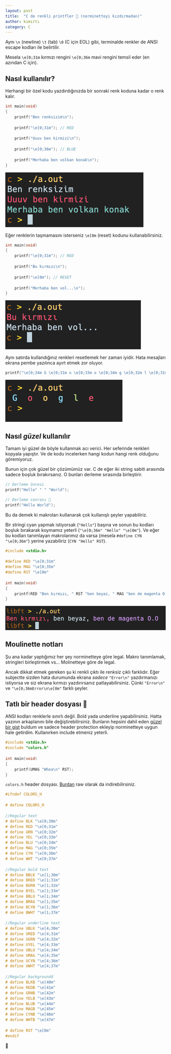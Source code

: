 ```yaml
---
layout: post
title:  "C de renkli printfler 🌈 (norminetteyi kızdırmadan)"
author: kımırtı
category: C
---
```


Aynı `\n` (newline) `\t` (tab) `\0` (C için EOL) gibi, terminalde renkler de ANSI escape kodları ile belirtilir.

Mesela `\e[0;31m` kırmızı rengini `\e[0;36m` mavi rengini temsil eder (en azından C için).

## Nasıl kullanılır?

Herhangi bir özel kodu yazdırdığınızda bir sonraki renk koduna kadar o renk kalır.

```c
int	main(void)
{
	printf("Ben renksizim\n");

	printf("\e[0;31m"); // RED

	printf("Uuuv ben kirmizi\n");

	printf("\e[0;36m"); // BLUE

	printf("Merhaba ben volkan konak\n");
}
```
![ex0](/assets/cde_renkli_terminaller/ex0.png)

Eğer renklerin taşmamasını isterseniz `\e[0m` (reset) kodunu kullanabilirsiniz.

```c
int main(void)
{
    printf("\e[0;31m"); // RED

    printf("Bu kırmızı\n");

    printf("\e[0m"); // RESET

    printf("Merhaba ben vol...\n");
}
```
![ex1](/assets/cde_renkli_terminaller/ex1.png)


Aynı satırda kullandığınız renkleri resetlemek her zaman iyidir. Hata mesajları ekrana pembe yazılınca ayırt etmek zor oluyor.

```c
printf("\e[0;34m G \e[0;31m o \e[0;33m o \e[0;34m g \e[0;32m l \e[0;31m e \e[0m\n");
```
![Deneme](/assets/cde_renkli_terminaller/google.png)

## Nasıl *güzel* kullanılır 

Tamam iyi güzel de böyle kullanmak acı verici. Her seferinde renkleri kopyala yapıştır. Ve de kodu incelerken hangi kodun hangi renk olduğunu göremiyoruz.

Bunun için çok güzel bir çözümümüz var. C de eğer iki string sabiti arasında sadece boşluk bırakırsanız. O bunları derleme sırasında birleştirir.

```c
// Derleme öncesi
printf("Hello" " " "World");
```
```c
// Derleme sonrası 🤯
printf("Hello World");
```

Bu da demek ki makroları kullanarak çok kullanışlı şeyler yapabiliriz.

Bir stringi cyan yapmak istiyorsak (`"Hello"`) başına ve sonun bu kodları boşluk bırakarak koymamız yeterli (`"\e[0;36m" "Hello" "\e[0m"`).
Ve eğer bu kodları tanımlayan makrolarımız da varsa (mesela `#define CYN "\e[0;36m"`) yerine yazabiliriz (`CYN "Hello" RST`).

```c
#include <stdio.h>

#define RED "\e[0;31m"
#define MAG "\e[0;35m"
#define RST "\e[0m"

int main(void)
{
    printf(RED "Ben kırmızı, " RST "ben beyaz, " MAG "ben de magenta O.O\n" RST);
}
```
![ex2](/assets/cde_renkli_terminaller/ex2.png)

## Moulinette notları

Şu ana kadar yaptığımız her şey norminetteye göre legal. Makro tanımlamak, stringleri birleştirmek vs... Molinetteye göre de legal.

Ancak dikkat etmek gereken şu ki renkli çıktı ile renksiz çıklı farklıdır. Eğer subjectte sizden hata durumunda ekrana *sadece* `"Error\n"` yazdırmanızı istiyorsa ve siz ekrana kırmızı yazdırırsanız patlayabilirsiniz. Çünki `"Error\n"` ve `"\e[0;36mError\n\e[0m"` farklı şeyler.

## Tatlı bir header dosyası 💅

ANSI kodları renklerle sınırlı değil. Bold yada underline yapabilirsiniz. Hatta yazının arkaplanını bile değiştirebilirsiniz. Bunların hepsini dahil eden [güzel bir gist](https://gist.github.com/RabaDabaDoba/145049536f815903c79944599c6f952a) buldum ve sadece header protection ekleyip norminetteye uygun hale getirdim. Kullanırken include etmeniz yeterli.

```c
#include <stdio.h>
#include "colors.h"

int main(void)
{
    printf(UMAG "Whoa\n" RST);
}
```

`colors.h` header dosyası. [Burdan](https://raw.githubusercontent.com/ytkimirti/libft/master/colors.h) raw olarak da indirebilirsiniz.
```c
#ifndef COLORS_H

# define COLORS_H

//Regular text
# define BLK "\e[0;30m"
# define RED "\e[0;31m"
# define GRN "\e[0;32m"
# define YEL "\e[0;33m"
# define BLU "\e[0;34m"
# define MAG "\e[0;35m"
# define CYN "\e[0;36m"
# define WHT "\e[0;37m"

//Regular bold text
# define BBLK "\e[1;30m"
# define BRED "\e[1;31m"
# define BGRN "\e[1;32m"
# define BYEL "\e[1;33m"
# define BBLU "\e[1;34m"
# define BMAG "\e[1;35m"
# define BCYN "\e[1;36m"
# define BWHT "\e[1;37m"

//Regular underline text
# define UBLK "\e[4;30m"
# define URED "\e[4;31m"
# define UGRN "\e[4;32m"
# define UYEL "\e[4;33m"
# define UBLU "\e[4;34m"
# define UMAG "\e[4;35m"
# define UCYN "\e[4;36m"
# define UWHT "\e[4;37m"

//Regular backgroundd
# define BLKB "\e[40m"
# define REDB "\e[41m"
# define GRNB "\e[42m"
# define YELB "\e[43m"
# define BLUB "\e[44m"
# define MAGB "\e[45m"
# define CYNB "\e[46m"
# define WHTB "\e[47m"

# define RST "\e[0m"
#endif
```

🐛
